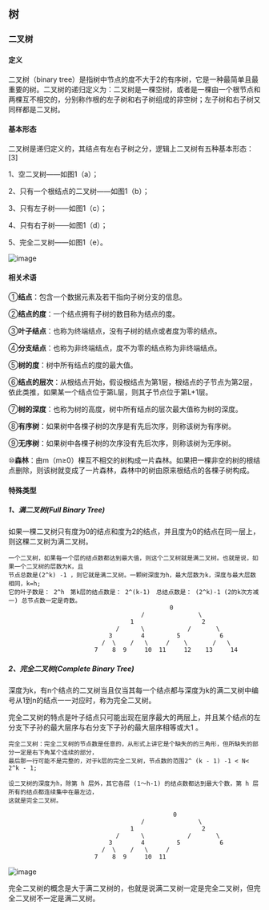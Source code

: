 ## 树

### 二叉树

#### 定义

二叉树（binary tree）是指树中节点的度不大于2的有序树，它是一种最简单且最重要的树。二叉树的递归定义为：二叉树是一棵空树，或者是一棵由一个根节点和两棵互不相交的，分别称作根的左子树和右子树组成的非空树；左子树和右子树又同样都是二叉树。

#### 基本形态

二叉树是递归定义的，其结点有左右子树之分，逻辑上二叉树有五种基本形态： [3] 

1、空二叉树——如图1（a）；

2、只有一个根结点的二叉树——如图1（b）；

3、只有左子树——如图1（c）；

4、只有右子树——如图1（d）；

5、完全二叉树——如图1（e）。

![image](https://user-images.githubusercontent.com/12841424/144752981-bb4c0271-9587-44d1-a887-729570dbbb41.png)

#### 相关术语

①**结点**：包含一个数据元素及若干指向子树分支的信息。

②**结点的度**：一个结点拥有子树的数目称为结点的度。

③**叶子结点**：也称为终端结点，没有子树的结点或者度为零的结点。

④**分支结点**：也称为非终端结点，度不为零的结点称为非终端结点。

⑤**树的度**：树中所有结点的度的最大值。

⑥**结点的层次**：从根结点开始，假设根结点为第1层，根结点的子节点为第2层，依此类推，如果某一个结点位于第L层，则其子节点位于第L+1层。

⑦**树的深度**：也称为树的高度，树中所有结点的层次最大值称为树的深度。

⑧**有序树**：如果树中各棵子树的次序是有先后次序，则称该树为有序树。

⑨**无序树**：如果树中各棵子树的次序没有先后次序，则称该树为无序树。

⑩**森林**：由m（m≥0）棵互不相交的树构成一片森林。如果把一棵非空的树的根结点删除，则该树就变成了一片森林，森林中的树由原来根结点的各棵子树构成。



#### 特殊类型

##### 1、**满二叉树(Full Binary Tree)**

如果一棵二叉树只有度为0的结点和度为2的结点，并且度为0的结点在同一层上，则这棵二叉树为满二叉树。

```text
一个二叉树，如果每一个层的结点数都达到最大值，则这个二叉树就是满二叉树。也就是说，如果一个二叉树的层数为K，且
节点总数是(2^k) -1 ，则它就是满二叉树。一颗树深度为h，最大层数为k，深度与最大层数相同，k=h;
它的叶子数是： 2^h　第k层的结点数是： 2^(k-1)　总结点数是： (2^k)-1 (2的k次方减一) 总节点数一定是奇数。
                                             0
                                     /               \
                                  1                   2
                              /      \            /       \
                            3        4         5           6
                          /  \    /   \     /    \       /   \
                        7    8  9     10  11     12    13     14
```

##### 2、**完全二叉树**(Complete Binary Tree)

深度为k，有n个结点的二叉树当且仅当其每一个结点都与深度为k的满二叉树中编号从1到n的结点一一对应时，称为完全二叉树。

完全二叉树的特点是叶子结点只可能出现在层序最大的两层上，并且某个结点的左分支下子孙的最大层序与右分支下子孙的最大层序相等或大1 。

```text
完全二叉树：完全二叉树的节点数是任意的，从形式上讲它是个缺失的的三角形，但所缺失的部分一定是右下角某个连续的部分，
最后那一行可能不是完整的，对于k层的完全二叉树，节点数的范围2^ (k - 1) -1 < N< 2^k - 1;

设二叉树的深度为h，除第 h 层外，其它各层 (1～h-1) 的结点数都达到最大个数，第 h 层所有的结点都连续集中在最左边，
这就是完全二叉树。

                                              0
                                     /               \
                                  1                   2
                              /      \            /       \
                            3        4         5           6
                          /  \    /   \     /    
                        7    8  9     10  11
```



![image](https://user-images.githubusercontent.com/12841424/144737477-5aa5b8b1-951f-4b05-85ae-cc1f3c7f923b.png)

完全二叉树的概念是大于满二叉树的，也就是说满二叉树一定是完全二叉树，但完全二叉树不一定是满二叉树。
